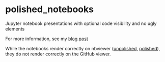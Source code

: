 # polished_notebooks
Jupyter notebook presentations with optional code visibility and no ugly elements

For more information, see my [blog post](http://chris-said.io/2016/02/13/how-to-make-polished-jupyter-presentations-with-optional-code-visibility/)

While the notebooks render correctly on nbviewer ([unpolished](http://nbviewer.jupyter.org/github/csaid/polished_notebooks/blob/master/notebook_original.ipynb), [polished](http://nbviewer.jupyter.org/github/csaid/polished_notebooks/blob/master/notebook_polished.ipynb)), they do not render correctly on the GitHub viewer.
